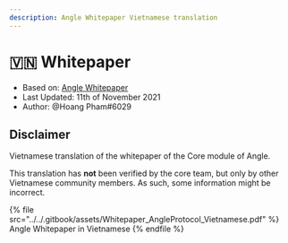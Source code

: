 ```yaml
---
description: Angle Whitepaper Vietnamese translation
---
```


# 🇻🇳 Whitepaper

- Based on: [Angle Whitepaper](https://docs.angle.money/whitepaper)
- Last Updated: 11th of November 2021
- Author: @Hoang Pham#6029

## Disclaimer

Vietnamese translation of the whitepaper of the Core module of Angle.

This translation has **not** been verified by the core team, but only by other Vietnamese community members. As such, some information might be incorrect.

{% file src="../../.gitbook/assets/Whitepaper_AngleProtocol_Vietnamese.pdf" %}
Angle Whitepaper in Vietnamese
{% endfile %}
